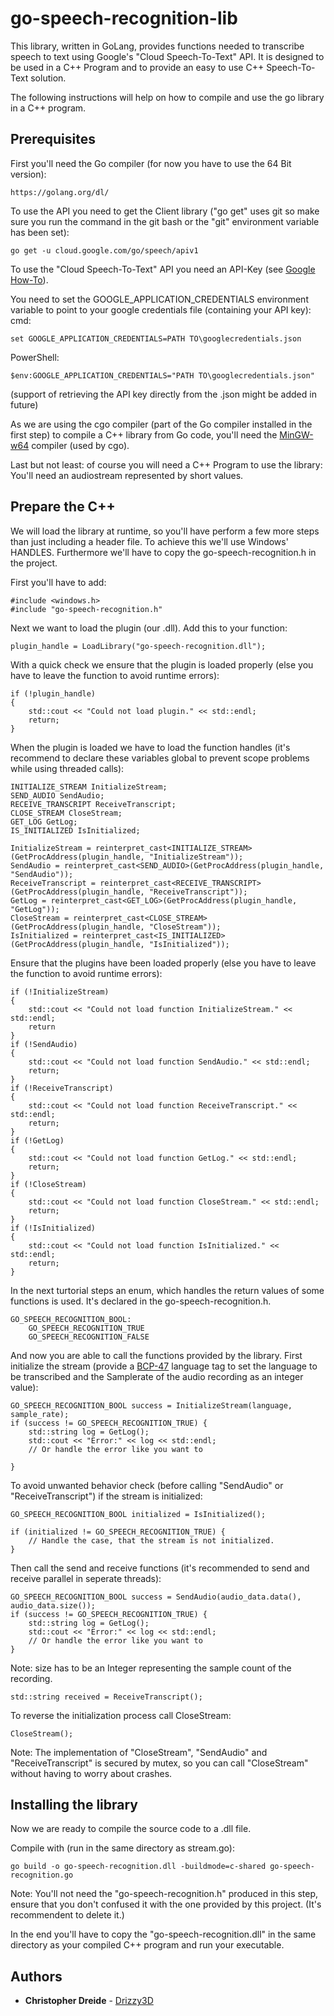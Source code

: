 # go-speech-recognition-lib

This library, written in GoLang, provides functions needed to transcribe speech to text using Google's "Cloud Speech-To-Text" API.
It is designed to be used in a C++ Program and to provide an easy to use C++ Speech-To-Text solution.
	 


The following instructions will help on how to compile and use the go library in a C++ program.

## Prerequisites
	
First you'll need the Go compiler (for now you have to use the 64 Bit version):
```
https://golang.org/dl/
```

To use the API you need to get the Client library ("go get" uses git so make sure you run the command in the git bash or the "git" environment variable has been set):
```
go get -u cloud.google.com/go/speech/apiv1
```
	
To use the "Cloud Speech-To-Text" API you need an API-Key (see [Google How-To](https://cloud.google.com/speech-to-text/docs/quickstart-client-libraries#before-you-begin)).

You need to set the GOOGLE_APPLICATION_CREDENTIALS environment variable to point to your google credentials file (containing your API key):	
cmd:
```
set GOOGLE_APPLICATION_CREDENTIALS=PATH TO\googlecredentials.json
```
PowerShell:
```
$env:GOOGLE_APPLICATION_CREDENTIALS="PATH TO\googlecredentials.json"
```
(support of retrieving the API key directly from the .json might be added in future)

As we are using the cgo compiler (part of the Go compiler installed in the first step) to compile a C++ library  from Go code,
you'll need the [MinGW-w64](https://mingw-w64.org/doku.php/download) compiler (used by cgo).

	
Last but not least: of course you will need a C++ Program to use the library:
You'll need an audiostream represented by short values.
	
	
## Prepare the C++

We will load the library at runtime, so you'll have perform a few more steps than just including a header file.
To achieve this we'll use Windows' HANDLES.
Furthermore we'll have to copy the go-speech-recognition.h in the project.
	
First you'll have to add:
```
#include <windows.h>
#include "go-speech-recognition.h"
```
	
Next we want to load the plugin (our .dll). Add this to your function:
```
plugin_handle = LoadLibrary("go-speech-recognition.dll");
```
	
With a quick check we ensure that the plugin is loaded properly (else you have to leave the function to avoid runtime errors):
```
if (!plugin_handle)
{
	std::cout << "Could not load plugin." << std::endl;
	return;
}
```
	
When the plugin is loaded we have to load the function handles (it's recommend to declare these variables global to prevent scope problems while using threaded calls):

```
INITIALIZE_STREAM InitializeStream;
SEND_AUDIO SendAudio;
RECEIVE_TRANSCRIPT ReceiveTranscript;
CLOSE_STREAM CloseStream;
GET_LOG GetLog;
IS_INITIALIZED IsInitialized;
```					

```
InitializeStream = reinterpret_cast<INITIALIZE_STREAM>(GetProcAddress(plugin_handle, "InitializeStream"));
SendAudio = reinterpret_cast<SEND_AUDIO>(GetProcAddress(plugin_handle, "SendAudio"));
ReceiveTranscript = reinterpret_cast<RECEIVE_TRANSCRIPT>(GetProcAddress(plugin_handle, "ReceiveTranscript"));
GetLog = reinterpret_cast<GET_LOG>(GetProcAddress(plugin_handle, "GetLog"));
CloseStream = reinterpret_cast<CLOSE_STREAM>(GetProcAddress(plugin_handle, "CloseStream"));
IsInitialized = reinterpret_cast<IS_INITIALIZED>(GetProcAddress(plugin_handle, "IsInitialized"));
```					
	
Ensure that the plugins have been loaded properly (else you have to leave the function to avoid runtime errors):
```	
if (!InitializeStream)
{
	std::cout << "Could not load function InitializeStream." << std::endl;
	return
}
if (!SendAudio)
{
	std::cout << "Could not load function SendAudio." << std::endl;
	return;
}
if (!ReceiveTranscript)
{
	std::cout << "Could not load function ReceiveTranscript." << std::endl;
	return;
}
if (!GetLog)
{
	std::cout << "Could not load function GetLog." << std::endl;
	return;
}
if (!CloseStream)
{
	std::cout << "Could not load function CloseStream." << std::endl;
	return;
}
if (!IsInitialized)
{
	std::cout << "Could not load function IsInitialized." << std::endl;
	return;
}
```
	
In the next turtorial steps an enum, which handles the return values of some functions is used.
It's declared in the go-speech-recognition.h.
```
GO_SPEECH_RECOGNITION_BOOL:
	GO_SPEECH_RECOGNITION_TRUE
	GO_SPEECH_RECOGNITION_FALSE
```
	
	
	
	
And now you are able to call the functions provided by the library.
First initialize the stream (provide a [BCP-47](https://www.rfc-editor.org/rfc/bcp/bcp47.txt) language tag to set the language to be transcribed and the Samplerate of the audio recording as an integer value):
```
GO_SPEECH_RECOGNITION_BOOL success = InitializeStream(language, sample_rate);
if (success != GO_SPEECH_RECOGNITION_TRUE) {
	std::string log = GetLog();
	std::cout << "Error:" << log << std::endl;
	// Or handle the error like you want to

}
```


To avoid unwanted behavior check (before calling "SendAudio" or "ReceiveTranscript") if the stream is initialized:
```
GO_SPEECH_RECOGNITION_BOOL initialized = IsInitialized();

if (initialized != GO_SPEECH_RECOGNITION_TRUE) {
	// Handle the case, that the stream is not initialized.
}
```

Then call the send and receive functions (it's recommended to send and receive parallel in seperate threads):
```
GO_SPEECH_RECOGNITION_BOOL success = SendAudio(audio_data.data(), audio_data.size());
if (success != GO_SPEECH_RECOGNITION_TRUE) {
	std::string log = GetLog();
	std::cout << "Error:" << log << std::endl;
	// Or handle the error like you want to
}
```
Note: size has to be an Integer representing the sample count of the recording.

```
std::string received = ReceiveTranscript();
```


To reverse the initialization process call CloseStream:
```
CloseStream();
```
Note: The implementation of "CloseStream", "SendAudio" and "ReceiveTranscript" is secured by mutex, so you can call "CloseStream" without having to worry about crashes.

	
## Installing the library

Now we are ready to compile the source code to a .dll file.
	
Compile with (run in the same directory as stream.go): 
```
go build -o go-speech-recognition.dll -buildmode=c-shared go-speech-recognition.go
```
Note: 	You'll not need the "go-speech-recognition.h" produced in this step, ensure that you don't confused it with the one provided by this project. (It's recommendent to delete it.)
	
In the end you'll have to copy the "go-speech-recognition.dll" in the same directory as your compiled C++ program and run your executable.	
		

## Authors

* **Christopher Dreide** - [Drizzy3D](https://github.com/Drizzy3D)
